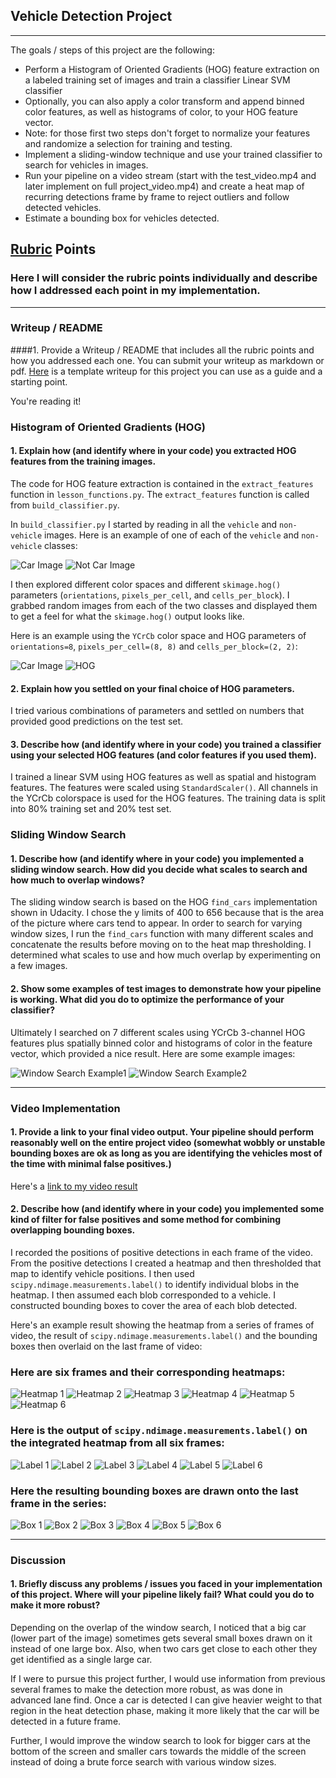 ## **Vehicle Detection Project**
---

The goals / steps of this project are the following:

* Perform a Histogram of Oriented Gradients (HOG) feature extraction on a labeled training set of images and train a classifier Linear SVM classifier
* Optionally, you can also apply a color transform and append binned color features, as well as histograms of color, to your HOG feature vector. 
* Note: for those first two steps don't forget to normalize your features and randomize a selection for training and testing.
* Implement a sliding-window technique and use your trained classifier to search for vehicles in images.
* Run your pipeline on a video stream (start with the test_video.mp4 and later implement on full project_video.mp4) and create a heat map of recurring detections frame by frame to reject outliers and follow detected vehicles.
* Estimate a bounding box for vehicles detected.

[//]: # (Image References)
[image1]: ./examples/image0000.png
[image2]: ./examples/image8.png
[image3]: ./examples/hog_example.png
[image4]: ./examples/pipeline_example1.jpg
[image5]: ./examples/pipeline_example3.jpg
[image6]: ./examples/heatmap1.jpg
[image7]: ./examples/heatmap2.jpg
[image8]: ./examples/heatmap3.jpg
[image9]: ./examples/heatmap4.jpg
[image10]: ./examples/heatmap5.jpg
[image11]: ./examples/heatmap6.jpg
[image12]: ./examples/labels1.jpg
[image13]: ./examples/labels2.jpg
[image14]: ./examples/labels3.jpg
[image15]: ./examples/labels4.jpg
[image16]: ./examples/labels5.jpg
[image17]: ./examples/labels6.jpg
[image18]: ./examples/boxes1.jpg
[image19]: ./examples/boxes2.jpg
[image20]: ./examples/boxes3.jpg
[image21]: ./examples/boxes4.jpg
[image22]: ./examples/boxes5.jpg
[image23]: ./examples/boxes6.jpg
[video1]: ./project_video.mp4

## [Rubric](https://review.udacity.com/#!/rubrics/513/view) Points
### Here I will consider the rubric points individually and describe how I addressed each point in my implementation.  

---
### Writeup / README

####1. Provide a Writeup / README that includes all the rubric points and how you addressed each one.  You can submit your writeup as markdown or pdf.  [Here](https://github.com/udacity/CarND-Vehicle-Detection/blob/master/writeup_template.md) is a template writeup for this project you can use as a guide and a starting point.  

You're reading it!

### Histogram of Oriented Gradients (HOG)

#### 1. Explain how (and identify where in your code) you extracted HOG features from the training images.

The code for HOG feature extraction is contained in the `extract_features` function in `lesson_functions.py`.  The `extract_features` function is called from `build_classifier.py`.

In `build_classifier.py` I started by reading in all the `vehicle` and `non-vehicle` images.  Here is an example of one of each of the `vehicle` and `non-vehicle` classes:

![Car Image][image1]
![Not Car Image][image2]

I then explored different color spaces and different `skimage.hog()` parameters (`orientations`, `pixels_per_cell`, and `cells_per_block`).  I grabbed random images from each of the two classes and displayed them to get a feel for what the `skimage.hog()` output looks like.

Here is an example using the `YCrCb` color space and HOG parameters of `orientations=8`, `pixels_per_cell=(8, 8)` and `cells_per_block=(2, 2)`:


![Car Image][image1]
![HOG][image3]

#### 2. Explain how you settled on your final choice of HOG parameters.

I tried various combinations of parameters and settled on numbers that provided good predictions on the test set.

#### 3. Describe how (and identify where in your code) you trained a classifier using your selected HOG features (and color features if you used them).

I trained a linear SVM using HOG features as well as spatial and histogram features.  The features were scaled using `StandardScaler()`.  All channels in the YCrCb colorspace is used for the HOG features.  The training data is split into 80% training set and 20% test set.

### Sliding Window Search

#### 1. Describe how (and identify where in your code) you implemented a sliding window search.  How did you decide what scales to search and how much to overlap windows?

The sliding window search is based on the HOG `find_cars` implementation shown in Udacity.  I chose the y limits of 400 to 656 because that is the area of the picture where cars tend to appear.  In order to search for varying window sizes, I run the `find_cars` function with many different scales and concatenate the results before moving on to the heat map thresholding.  I determined what scales to use and how much overlap by experimenting on a few images.

#### 2. Show some examples of test images to demonstrate how your pipeline is working.  What did you do to optimize the performance of your classifier?

Ultimately I searched on 7 different scales using YCrCb 3-channel HOG features plus spatially binned color and histograms of color in the feature vector, which provided a nice result.  Here are some example images:

![Window Search Example1][image4]
![Window Search Example2][image5]

---

### Video Implementation

#### 1. Provide a link to your final video output.  Your pipeline should perform reasonably well on the entire project video (somewhat wobbly or unstable bounding boxes are ok as long as you are identifying the vehicles most of the time with minimal false positives.)
Here's a [link to my video result](./output_video.mp4)


#### 2. Describe how (and identify where in your code) you implemented some kind of filter for false positives and some method for combining overlapping bounding boxes.

I recorded the positions of positive detections in each frame of the video.  From the positive detections I created a heatmap and then thresholded that map to identify vehicle positions.  I then used `scipy.ndimage.measurements.label()` to identify individual blobs in the heatmap.  I then assumed each blob corresponded to a vehicle.  I constructed bounding boxes to cover the area of each blob detected.  

Here's an example result showing the heatmap from a series of frames of video, the result of `scipy.ndimage.measurements.label()` and the bounding boxes then overlaid on the last frame of video:

### Here are six frames and their corresponding heatmaps:
![Heatmap 1][image6]
![Heatmap 2][image7]
![Heatmap 3][image8]
![Heatmap 4][image9]
![Heatmap 5][image10]
![Heatmap 6][image11]


### Here is the output of `scipy.ndimage.measurements.label()` on the integrated heatmap from all six frames:
![Label 1][image12]
![Label 2][image13]
![Label 3][image14]
![Label 4][image15]
![Label 5][image16]
![Label 6][image17]

### Here the resulting bounding boxes are drawn onto the last frame in the series:
![Box 1][image18]
![Box 2][image19]
![Box 3][image20]
![Box 4][image21]
![Box 5][image22]
![Box 6][image23]



---

### Discussion

#### 1. Briefly discuss any problems / issues you faced in your implementation of this project.  Where will your pipeline likely fail?  What could you do to make it more robust?

Depending on the overlap of the window search, I noticed that a big car (lower part of the image) sometimes gets several small boxes drawn on it instead of one large box.  Also, when two cars get close to each other they get identified as a single large car.

If I were to pursue this project further, I would use information from previous several frames to make the detection more robust, as was done in advanced lane find.  Once a car is detected I can give heavier weight to that region in the heat detection phase, making it more likely that the car will be detected in a future frame.

Further, I would improve the window search to look for bigger cars at the bottom of the screen and smaller cars towards the middle of the screen instead of doing a brute force search with various window sizes.
